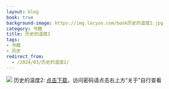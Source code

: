 ```yaml
---
layout: blog
book: true
background-image: https://img.locyoo.com/book历史的温度2.jpg
category: 书籍
title: 历史的温度2
tags:
- 书籍
- 历史
redirect_from:
  - /2024/03/历史的温度2/
---
```

![](https://img.locyoo.com/book历史的温度2.jpg)
历史的温度2: <a name = "ref1" href="https://url18.ctfile.com/f/50983618-1055772853-d7b00a?p=3619">点击下载</a>，访问密码请点击右上方“关于”自行查看
